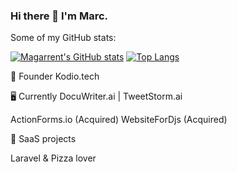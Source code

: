 ### Hi there 👋 I'm Marc.

Some of my GitHub stats:

[![Magarrent's GitHub stats](https://github-readme-stats.vercel.app/api?username=magarrent&count_private=true&show_icons=true)](https://github.com/magarrent)
[![Top Langs](https://github-readme-stats.vercel.app/api/top-langs/?username=magarrent&layout=compact)](https://github.com/magarrent)


🥇 Founder Kodio.tech

🖥️  Currently DocuWriter.ai | TweetStorm.ai

ActionForms.io (Acquired)
WebsiteForDjs (Acquired)

🚀  SaaS projects

Laravel & Pizza lover
